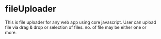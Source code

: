 # fileUploader
This is file uploader for any web app using core javascript. User can upload file via drag &amp; drop or selection of files. no. of file may be either one or more.
